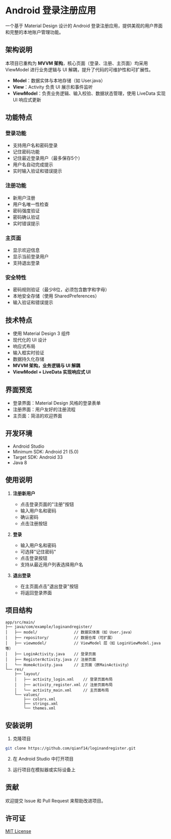 # Android 登录注册应用

一个基于 Material Design 设计的 Android 登录注册应用，提供美观的用户界面和完整的本地账户管理功能。

## 架构说明

本项目已重构为 **MVVM 架构**，核心页面（登录、注册、主页面）均采用 ViewModel 进行业务逻辑与 UI 解耦，提升了代码的可维护性和可扩展性。

- **Model**：数据实体与本地存储（如 User.java）
- **View**：Activity 负责 UI 展示和事件监听
- **ViewModel**：负责业务逻辑、输入校验、数据状态管理，使用 LiveData 实现 UI 响应式更新

## 功能特点

### 登录功能
- 支持用户名和密码登录
- 记住密码功能
- 记住最近登录用户（最多保存5个）
- 用户名自动完成提示
- 实时输入验证和错误提示

### 注册功能
- 新用户注册
- 用户名唯一性检查
- 密码强度验证
- 密码确认验证
- 实时错误提示

### 主页面
- 显示欢迎信息
- 显示当前登录用户
- 支持退出登录

### 安全特性
- 密码规则验证（最少8位，必须包含数字和字母）
- 本地安全存储（使用 SharedPreferences）
- 输入验证和错误提示

## 技术特点

- 使用 Material Design 3 组件
- 现代化的 UI 设计
- 响应式布局
- 输入框实时验证
- 数据持久化存储
- **MVVM 架构，业务逻辑与 UI 解耦**
- **ViewModel + LiveData 实现响应式 UI**

## 界面预览

- 登录界面：Material Design 风格的登录表单
- 注册界面：用户友好的注册流程
- 主页面：简洁的欢迎界面

## 开发环境

- Android Studio
- Minimum SDK: Android 21 (5.0)
- Target SDK: Android 33
- Java 8

## 使用说明

1. **注册新用户**
   - 点击登录页面的"注册"按钮
   - 输入用户名和密码
   - 确认密码
   - 点击注册按钮

2. **登录**
   - 输入用户名和密码
   - 可选择"记住密码"
   - 点击登录按钮
   - 支持从最近用户列表选择用户名

3. **退出登录**
   - 在主页面点击"退出登录"按钮
   - 将返回登录界面

## 项目结构

```
app/src/main/
├── java/com/example/loginandregister/
│   ├── model/                // 数据实体类（如 User.java）
│   ├── repository/           // 数据仓库（可扩展）
│   ├── viewmodel/            // ViewModel 层（如 LoginViewModel.java 等）
│   ├── LoginActivity.java    // 登录页面
│   ├── RegisterActivity.java // 注册页面
│   └── HomeActivity.java     // 主页面（原MainActivity）
└── res/
    ├── layout/
    │   ├── activity_login.xml    // 登录页面布局
    │   ├── activity_register.xml // 注册页面布局
    │   └── activity_main.xml     // 主页面布局
    └── values/
        ├── colors.xml
        ├── strings.xml
        └── themes.xml
```

## 安装说明

1. 克隆项目
```bash
git clone https://github.com/qianf14/loginandregister.git
```

2. 在 Android Studio 中打开项目

3. 运行项目在模拟器或实际设备上

## 贡献

欢迎提交 Issue 和 Pull Request 来帮助改进项目。

## 许可证

[MIT License](LICENSE) 